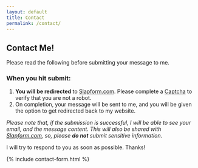 ```yaml
---
layout: default
title: Contact
permalink: /contact/
---
```


## Contact Me!
Please read the following before submitting your message to me.

### When you hit submit:
1. __You will be redirected__ to [Slapform.com](https://slapform.com). Please complete a [Captcha](https://en.wikipedia.org/wiki/CAPTCHA) to verify that you are not a robot. 
2. On completion, your message will be sent to me, and you will be given the option to get redirected back to my website.

_Please note that, if the submission is successful, I will be able to see your email, and the message content. This will also be shared with [Slapform.com](https://slapform.com/), so, please __do not__ submit sensitive information_. 

I will try to respond to you as soon as possible. Thanks!

{% include contact-form.html %}